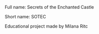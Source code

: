 Full name: Secrets of the Enchanted Castle

Short name: SOTEC

Educational project made by Milana Ritc